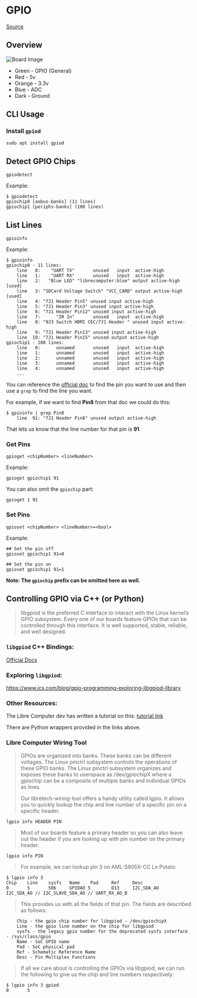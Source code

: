 # GPIO
[Source](https://developer.technexion.com/docs/using-gpio-from-a-linux-shell)
## Overview
![Board Image](libre_rips/board_img.png)

- Green - GPIO (General)
- Red - 5v
- Orange - 3.3v
- Blue - ADC
- Dark - Ground

## CLI Usage

### Install `gpiod`
```
sudo apt install gpiod
```

## Detect GPIO Chips
```
gpiodetect
```

Example:
```
$ gpiodetect
gpiochip0 [aobus-banks] (11 lines)
gpiochip1 [periphs-banks] (100 lines)
```

## List Lines
```
gpioinfo
```

Example:
```
$ gpioinfo
gpiochip0 - 11 lines:
	line   0:    "UART TX"       unused   input  active-high 
	line   1:    "UART RX"       unused   input  active-high 
	line   2:   "Blue LED" "librecomputer:blue" output active-high [used]
	line   3: "SDCard Voltage Switch" "VCC_CARD" output active-high [used]
	line   4: "7J1 Header Pin5" unused input active-high 
	line   5: "7J1 Header Pin3" unused input active-high 
	line   6: "7J1 Header Pin12" unused input active-high 
	line   7:      "IR In"       unused   input  active-high 
	line   8: "9J3 Switch HDMI CEC/7J1 Header " unused input active-high 
	line   9: "7J1 Header Pin13" unused input active-high 
	line  10: "7J1 Header Pin15" unused output active-high 
gpiochip1 - 100 lines:
	line   0:      unnamed       unused   input  active-high 
	line   1:      unnamed       unused   input  active-high 
	line   2:      unnamed       unused   input  active-high 
	line   3:      unnamed       unused   input  active-high 
	line   4:      unnamed       unused   input  active-high
    ...
```

You can reference the [official doc](https://docs.google.com/spreadsheets/d/1U3z0Gb8HUEfCIMkvqzmhMpJfzRqjPXq7mFLC-hvbKlE/edit#gid=0) to find the pin you want to use and then use a `grep` to find the line you want. 

For example, if we want to find **Pin8** from that doc we could do this:
```
$ gpioinfo | grep Pin8
	line  91: "7J1 Header Pin8" unused output active-high 
```

That lets us know that the line number for that pin is **91**. 

### Get Pins
```
gpioget <chipNumber> <lineNumber>
```

Example:
```
gpioget gpiochip1 91
```

You can also omit the `gpiochip` part:
```
gpioget 1 91
```

### Set Pins
```
gpioset <chipNumber> <lineNumber>=<bool>
```

Example:
```
## Set the pin off
gpioset gpiochip1 91=0

## Set the pin on
gpioset gpiochip1 91=1
```

**Note: The `gpiochip` prefix can be omitted here as well.** 

## Controlling GPIO via C++ (or Python)
> libgpiod is the preferred C interface to interact with the Linux kernel’s GPIO subsystem. Every one of our boards feature GPIOs that can be controlled through this interface. It is well supported, stable, reliable, and well designed.

### `libgpiod` C++ Bindings:
[Official Docs](https://libgpiod.readthedocs.io/en/latest/group__gpiod__cxx.html)

### Exploring `libgpiod`:
https://www.ics.com/blog/gpio-programming-exploring-libgpiod-library

### Other Resources:
The Libre Computer dev has written a tutorial on this:
[tutorial link](https://hub.libre.computer/t/how-to-control-gpio-via-python-3/601)

There are Python wrappers provided in the links above. 

### Libre Computer Wiring Tool

> GPIOs are organized into banks. These banks can be different voltages. The Linux pinctrl subsystem controls the operations of these GPIO banks. The Linux pinctrl subsystem organizes and exposes these banks to userspace as /dev/gpiochipX where a gpiochip can be a composite of multiple banks and individual GPIOs as lines.
> 
> Our libretech-wiring-tool offers a handy utility called lgpio. It allows you to quickly lookup the chip and line number of a specific pin on a specific header.

```
lgpio info HEADER PIN
```

> Most of our boards feature a primary header so you can also leave out the header if you are looking up with pin number on the primary header.

```
lgpio info PIN
```

> For example, we can lookup pin 3 on AML-S905X-CC Le Potato:
```
$ lgpio info 3
Chip    Line    sysfs   Name    Pad     Ref     Desc
0       5       506     GPIOAO_5        D13     I2C_SDA_AO      I2C_SDA_AO // I2C_SLAVE_SDA_AO // UART_RX_AO_B
```

> This provides us with all the fields of that pin. The fields are described as follows:
```
    Chip - the gpio chip number for libgpiod - /dev/gpiochipX
    Line - the gpio line number on the chip for libgpiod
    sysfs - the legacy gpio number for the deprecated sysfs interface - /sys/class/gpio
    Name - SoC GPIO name
    Pad - SoC physical pad
    Ref - Schematic Reference Name
    Desc - Pin Multiplex Functions
```

> If all we care about is controlling the GPIOs via libgpiod, we can run the following to give us the chip and line numbers respectively:

```
$ lgpio info 3 gpiod
0       5
```